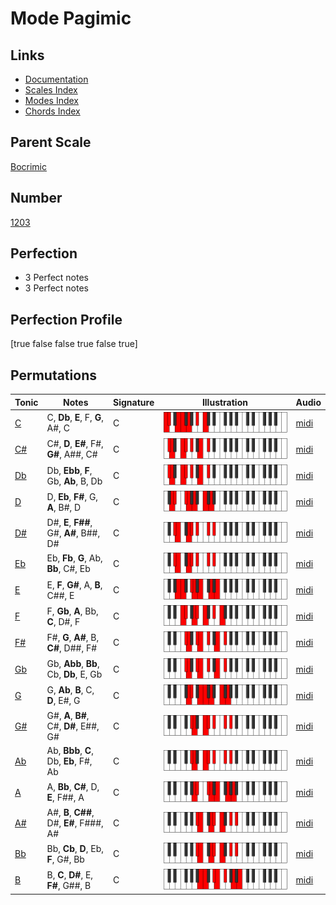 # Mode Pagimic

## Links

- [Documentation](index.md)
- [Scales Index](Scales.md)
- [Modes Index](Modes.md)
- [Chords Index](Chords.md)

## Parent Scale

[Bocrimic](ScaleBocrimic.md)

## Number

[1203](https://ianring.com/musictheory/scales/1203)

## Perfection

- 3 Perfect notes
- 3 Perfect notes

## Perfection Profile

[true false false true false true]

## Permutations

| Tonic | Notes | Signature | Illustration | Audio |
|-------|-------|-----------|--------------|-------|
| [C](ModeCNaturalPagimic.md) | C, **Db**, **E**, F, **G**, A#, C | C | ![CNaturalPagimic](ModeCNaturalPagimic.png) | [midi](https://github.com/edipermadi/music/blob/main/docs/ModeCNaturalPagimic.mid?raw=true) |
| [C#](ModeCSharpPagimic.md) | C#, **D**, **E#**, F#, **G#**, A##, C# | C | ![CSharpPagimic](ModeCSharpPagimic.png) | [midi](https://github.com/edipermadi/music/blob/main/docs/ModeCSharpPagimic.mid?raw=true) |
| [Db](ModeDFlatPagimic.md) | Db, **Ebb**, **F**, Gb, **Ab**, B, Db | C | ![DFlatPagimic](ModeDFlatPagimic.png) | [midi](https://github.com/edipermadi/music/blob/main/docs/ModeDFlatPagimic.mid?raw=true) |
| [D](ModeDNaturalPagimic.md) | D, **Eb**, **F#**, G, **A**, B#, D | C | ![DNaturalPagimic](ModeDNaturalPagimic.png) | [midi](https://github.com/edipermadi/music/blob/main/docs/ModeDNaturalPagimic.mid?raw=true) |
| [D#](ModeDSharpPagimic.md) | D#, **E**, **F##**, G#, **A#**, B##, D# | C | ![DSharpPagimic](ModeDSharpPagimic.png) | [midi](https://github.com/edipermadi/music/blob/main/docs/ModeDSharpPagimic.mid?raw=true) |
| [Eb](ModeEFlatPagimic.md) | Eb, **Fb**, **G**, Ab, **Bb**, C#, Eb | C | ![EFlatPagimic](ModeEFlatPagimic.png) | [midi](https://github.com/edipermadi/music/blob/main/docs/ModeEFlatPagimic.mid?raw=true) |
| [E](ModeENaturalPagimic.md) | E, **F**, **G#**, A, **B**, C##, E | C | ![ENaturalPagimic](ModeENaturalPagimic.png) | [midi](https://github.com/edipermadi/music/blob/main/docs/ModeENaturalPagimic.mid?raw=true) |
| [F](ModeFNaturalPagimic.md) | F, **Gb**, **A**, Bb, **C**, D#, F | C | ![FNaturalPagimic](ModeFNaturalPagimic.png) | [midi](https://github.com/edipermadi/music/blob/main/docs/ModeFNaturalPagimic.mid?raw=true) |
| [F#](ModeFSharpPagimic.md) | F#, **G**, **A#**, B, **C#**, D##, F# | C | ![FSharpPagimic](ModeFSharpPagimic.png) | [midi](https://github.com/edipermadi/music/blob/main/docs/ModeFSharpPagimic.mid?raw=true) |
| [Gb](ModeGFlatPagimic.md) | Gb, **Abb**, **Bb**, Cb, **Db**, E, Gb | C | ![GFlatPagimic](ModeGFlatPagimic.png) | [midi](https://github.com/edipermadi/music/blob/main/docs/ModeGFlatPagimic.mid?raw=true) |
| [G](ModeGNaturalPagimic.md) | G, **Ab**, **B**, C, **D**, E#, G | C | ![GNaturalPagimic](ModeGNaturalPagimic.png) | [midi](https://github.com/edipermadi/music/blob/main/docs/ModeGNaturalPagimic.mid?raw=true) |
| [G#](ModeGSharpPagimic.md) | G#, **A**, **B#**, C#, **D#**, E##, G# | C | ![GSharpPagimic](ModeGSharpPagimic.png) | [midi](https://github.com/edipermadi/music/blob/main/docs/ModeGSharpPagimic.mid?raw=true) |
| [Ab](ModeAFlatPagimic.md) | Ab, **Bbb**, **C**, Db, **Eb**, F#, Ab | C | ![AFlatPagimic](ModeAFlatPagimic.png) | [midi](https://github.com/edipermadi/music/blob/main/docs/ModeAFlatPagimic.mid?raw=true) |
| [A](ModeANaturalPagimic.md) | A, **Bb**, **C#**, D, **E**, F##, A | C | ![ANaturalPagimic](ModeANaturalPagimic.png) | [midi](https://github.com/edipermadi/music/blob/main/docs/ModeANaturalPagimic.mid?raw=true) |
| [A#](ModeASharpPagimic.md) | A#, **B**, **C##**, D#, **E#**, F###, A# | C | ![ASharpPagimic](ModeASharpPagimic.png) | [midi](https://github.com/edipermadi/music/blob/main/docs/ModeASharpPagimic.mid?raw=true) |
| [Bb](ModeBFlatPagimic.md) | Bb, **Cb**, **D**, Eb, **F**, G#, Bb | C | ![BFlatPagimic](ModeBFlatPagimic.png) | [midi](https://github.com/edipermadi/music/blob/main/docs/ModeBFlatPagimic.mid?raw=true) |
| [B](ModeBNaturalPagimic.md) | B, **C**, **D#**, E, **F#**, G##, B | C | ![BNaturalPagimic](ModeBNaturalPagimic.png) | [midi](https://github.com/edipermadi/music/blob/main/docs/ModeBNaturalPagimic.mid?raw=true) |
